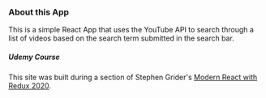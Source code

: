 ### About this App

This is a simple React App that uses the YouTube API to search through a list of videos based on the search term submitted in the search bar.

##### Udemy Course
This site was built during a section of Stephen Grider's [Modern React with Redux 2020](https://www.udemy.com/course/react-redux/).
